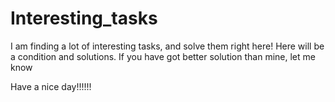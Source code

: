 # Interesting_tasks

I am finding a lot of interesting tasks, and solve them right here!
Here will be a condition and solutions.
If you have got better solution than mine, let me know

Have a nice day!!!!!!
